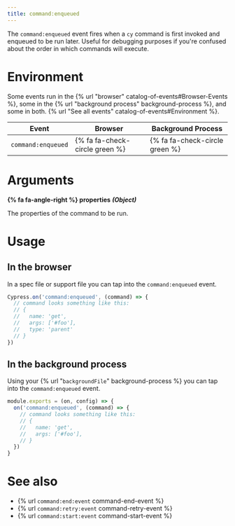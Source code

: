 ```yaml
---
title: command:enqueued
---
```


The `command:enqueued` event fires when a `cy` command is first invoked and enqueued to be run later. Useful for debugging purposes if you're confused about the order in which commands will execute.

# Environment

Some events run in the {% url "browser" catalog-of-events#Browser-Events %}, some in the {% url "background process" background-process %}, and some in both. {% url "See all events" catalog-of-events#Environment %}.

Event | Browser | Background Process
--- | --- | ---
`command:enqueued` | {% fa fa-check-circle green %} | {% fa fa-check-circle green %}

# Arguments

**{% fa fa-angle-right %} properties** ***(Object)***

The properties of the command to be run.

# Usage

## In the browser

In a spec file or support file you can tap into the `command:enqueued` event.

```javascript
Cypress.on('command:enqueued', (command) => {
  // command looks something like this:
  // {
  //   name: 'get',
  //   args: ['#foo'],
  //   type: 'parent'
  // }
})
```

## In the background process

Using your {% url "`backgroundFile`" background-process %} you can tap into the `command:enqueued` event.

```javascript
module.exports = (on, config) => {
  on('command:enqueued', (command) => {
    // command looks something like this:
    // {
    //   name: 'get',
    //   args: ['#foo'],
    // }
  })
}
```

# See also

- {% url `command:end:event` command-end-event %}
- {% url `command:retry:event` command-retry-event %}
- {% url `command:start:event` command-start-event %}
